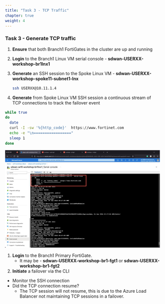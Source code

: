 ```yaml
---
title: "Task 3 - TCP Traffic"
chapter: true
weight: 4
---
```


### Task 3 - Generate TCP traffic

1. **Ensure** that both Branch1 FortiGates in the cluster are up and running
1. **Login** to the Branch1 Linux VM serial console - **sdwan-USERXX-workshop-br1lnx1**
1. **Generate** an SSH session to the Spoke Linux VM - **sdwan-USERXX-workshop-spoke11-subnet1-lnx**

   ```bash
   ssh USERXX@10.11.1.4
   ```

1. **Generate** from Spoke Linux VM SSH session a continuous stream of TCP connections to track the failover event

  ```bash
  while true
  do
    date
    curl -I -sw '%{http_code}'  https://www.fortinet.com
    echo -e "\n================="
    sleep 1
  done
  ```

  ![continuoustcpping1](../images/continuoustcpping-01.jpg)

1. **Login** to the Branch1 Primary FortiGate.
    * It may be - **sdwan-USERXX-workshop-br1-fgt1** or **sdwan-USERXX-workshop-br1-fgt2**
1. **Initiate** a failover via the CLI

* Monitor the SSH connection
* Did the TCP connection resume?
  * The TCP session will not resume, this is due to the Azure Load Balancer not maintaining TCP sessions in a failover.
